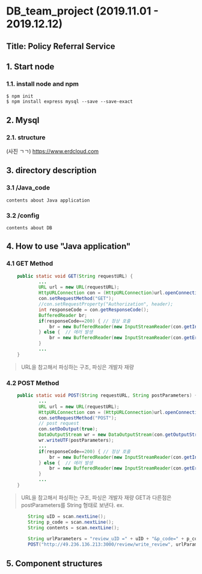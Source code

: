 # DB_team_project (2019.11.01 - 2019.12.12)
Title: Policy Referral Service
-------------------------------------
## 1. Start node
### 1.1. install node and npm     
    $ npm init
    $ npm install express mysql --save --save-exact
    
## 2. Mysql
### 2.1. structure
   (사진 ㄱㄱ)
   https://www.erdcloud.com
   
## 3. directory description
### 3.1 /Java_code  
    contents about Java application
### 3.2 /config  
    contents about DB
    
## 4. How to use "Java application"
### 4.1 GET Method
```java
	public static void GET(String requestURL) {
            ...
            URL url = new URL(requestURL);
            HttpURLConnection con = (HttpURLConnection)url.openConnection();
            con.setRequestMethod("GET");
            //con.setRequestProperty("Authorization", header);
            int responseCode = con.getResponseCode();
            BufferedReader br;
            if(responseCode==200) { // 정상 호출
                br = new BufferedReader(new InputStreamReader(con.getInputStream(), "UTF-8"));
            } else {  // 에러 발생
                br = new BufferedReader(new InputStreamReader(con.getErrorStream(), "UTF-8"));
            }
            ...
	}
```
> URL을 참고해서 파싱하는 구조, 파싱은 개발자 재량
### 4.2 POST Method    
```java
	public static void POST(String requestURL, String postParameters) {
            ...
            URL url = new URL(requestURL);
            HttpURLConnection con = (HttpURLConnection)url.openConnection();
            con.setRequestMethod("POST");
            // post request
            con.setDoOutput(true);
            DataOutputStream wr = new DataOutputStream(con.getOutputStream());
            wr.writeUTF(postParameters);
            ...
            if(responseCode==200) { // 정상 호출
                br = new BufferedReader(new InputStreamReader(con.getInputStream(), "UTF-8"));
            } else {  // 에러 발생
                br = new BufferedReader(new InputStreamReader(con.getErrorStream(), "UTF-8"));
            }
            ...
	}
```
> URL을 참고해서 파싱하는 구조, 파싱은 개발자 재량
> GET과 다른점은 postParameters를 String 형태로 보낸다. 
> ex. 
```java
		String uID = scan.nextLine();
		String p_code = scan.nextLine();
		String contents = scan.nextLine();
		
		String urlParameters = "review_uID =" + uID + "&p_code=" + p_code + "&contents=" + contents; 
		POST("http://49.236.136.213:3000/review/write_review", urlParameters);
```
## 5. Component structures
